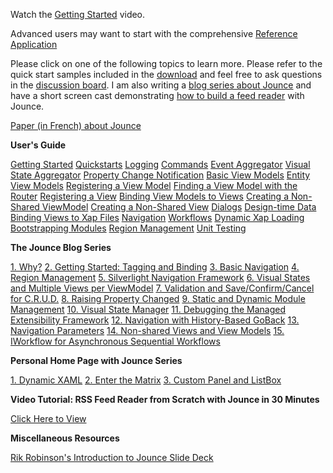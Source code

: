 Watch the [Getting Started](http://csharperimage.jeremylikness.com/2012/01/video-getting-started-with-jounce-mvvm.html) video.

Advanced users may want to start with the comprehensive [Reference Application](http://csharperimage.jeremylikness.com/2012/03/jounce-mvvm-wcf-ria-printing-and-more.html)

Please click on one of the following topics to learn more. Please refer to the quick start samples included in the [download](http://jounce.codeplex.com/releases/view/53423) and feel free to ask questions in the [discussion board](http://jounce.codeplex.com/discussions). I am also writing a [blog series about Jounce](http://csharperimage.jeremylikness.com/search/label/Jounce) and have a short screen cast demonstrating [how to build a feed reader](http://csharperimage.jeremylikness.com/2010/12/silverlight-mvvm-feed-reader-from.html) with Jounce.

[Paper (in French) about Jounce](http://www.e-naxos.com/Blog/post/2011/09/13/Article-JOUNCE.aspx)

**User's Guide**

[Getting Started](Getting-Started)
[Quickstarts](Quickstarts)
[Logging](Logging)
[Commands](Commands)
[Event Aggregator](Event-Aggregator) 
[Visual State Aggregator](Visual-State-Aggregator)
[Property Change Notification](Property-Change-Notification)
[Basic View Models](Basic-View-Models)
[Entity View Models](Entity-View-Models)
[Registering a View Model](Registering-a-View-Model)
[Finding a View Model with the Router](Finding-a-View-Model-with-the-Router)
[Registering a View](Registering-a-View)
[Binding View Models to Views](Binding-View-Models-to-Views)
[Creating a Non-Shared ViewModel](Creating-a-Non-Shared-ViewModel)
[Creating a Non-Shared View](Creating-a-Non-Shared-View)
[Dialogs](Dialogs)
[Design-time Data](Design-time-Data)
[Binding Views to Xap Files](Binding-Views-to-Xap-Files)
[Navigation](Navigation)
[Workflows](Workflows)
[Dynamic Xap Loading](Dynamic-Xap-Loading) 
[Bootstrapping Modules](Bootstrapping-Modules)
[Region Management](Region-Management)
[Unit Testing](Unit-Testing)

**The Jounce Blog Series**

[1. Why?](http://csharperimage.jeremylikness.com/2010/10/jounce-part-1-why.html)
[2. Getting Started: Tagging and Binding](http://csharperimage.jeremylikness.com/2010/10/jounce-part-2-getting-started-tagging.html)
[3. Basic Navigation](http://csharperimage.jeremylikness.com/2010/10/jounce-part-3-basic-navigation.html)
[4. Region Management](http://csharperimage.jeremylikness.com/2010/10/jounce-part-4-region-management.html)
[5. Silverlight Navigation Framework](http://csharperimage.jeremylikness.com/2010/11/jounce-part-5-navigation-framework.html)
[6. Visual States and Multiple Views per ViewModel](http://csharperimage.jeremylikness.com/2010/11/jounce-part-6-visual-states-and.html)
[7. Validation and Save/Confirm/Cancel for C.R.U.D.](http://csharperimage.jeremylikness.com/2010/11/jounce-part-7-validation-and.html)
[8. Raising Property Changed](http://csharperimage.jeremylikness.com/2010/12/jounce-part-8-raising-property-changed.html)
[9. Static and Dynamic Module Management](http://csharperimage.jeremylikness.com/2011/01/jounce-part-9-static-and-dynamic-module.html)
[10. Visual State Manager](http://csharperimage.jeremylikness.com/2011/01/jounce-part-10-visual-state-manager.html)
[11. Debugging the Managed Extensibility Framework](http://csharperimage.jeremylikness.com/2011/02/jounce-part-11-debugging-mef.html)
[12. Navigation with History-Based GoBack](http://csharperimage.jeremylikness.com/2011/03/jounce-part-12-providing-history-based.html)
[13. Navigation Parameters](http://csharperimage.jeremylikness.com/2011/03/jounce-part-13-navigation-parameters.html)
[14. Non-shared Views and View Models](http://csharperimage.jeremylikness.com/2011/03/jounce-part-14-using-mef-for-non-shared.html)
[15. IWorkflow for Asynchronous Sequential Workflows](http://csharperimage.jeremylikness.com/2011/04/jounce-part-15-asynchronous-sequential.html)

**Personal Home Page with Jounce Series**

[1. Dynamic XAML](http://csharperimage.jeremylikness.com/2010/12/lessons-learned-in-personal-web-page.html)
[2. Enter the Matrix](http://csharperimage.jeremylikness.com/2010/12/lessons-learned-in-personal-web-page_11.html)
[3. Custom Panel and ListBox](http://csharperimage.jeremylikness.com/2010/12/lessons-learned-in-personal-web-page_15.html)

**Video Tutorial: RSS Feed Reader from Scratch with Jounce in 30 Minutes**

[Click Here to View](http://csharperimage.jeremylikness.com/2010/12/silverlight-mvvm-feed-reader-from.html)

**Miscellaneous Resources**

[Rik Robinson's Introduction to Jounce Slide Deck](http://www.r2musings.com/downloads/IntroToJounce_RRobinson.zip)